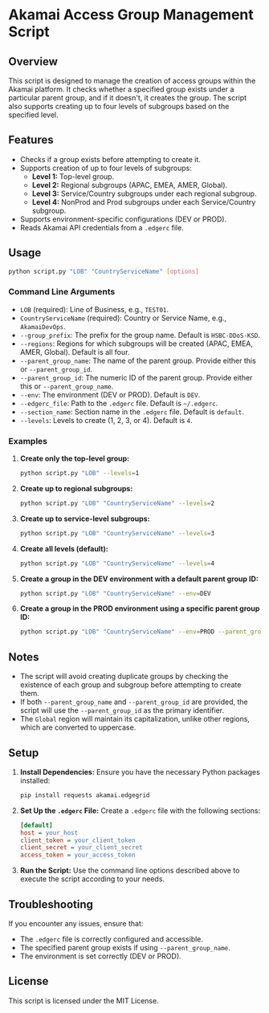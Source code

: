 
# Akamai Access Group Management Script

## Overview
This script is designed to manage the creation of access groups within the Akamai platform. It checks whether a specified group exists under a particular parent group, and if it doesn't, it creates the group. The script also supports creating up to four levels of subgroups based on the specified level.

## Features
- Checks if a group exists before attempting to create it.
- Supports creation of up to four levels of subgroups:
  - **Level 1:** Top-level group.
  - **Level 2:** Regional subgroups (APAC, EMEA, AMER, Global).
  - **Level 3:** Service/Country subgroups under each regional subgroup.
  - **Level 4:** NonProd and Prod subgroups under each Service/Country subgroup.
- Supports environment-specific configurations (DEV or PROD).
- Reads Akamai API credentials from a `.edgerc` file.

## Usage
```bash
python script.py "LOB" "CountryServiceName" [options]
```

### Command Line Arguments
- `LOB` (required): Line of Business, e.g., `TEST01`.
- `CountryServiceName` (required): Country or Service Name, e.g., `AkamaiDevOps`.
- `--group_prefix`: The prefix for the group name. Default is `HSBC-DDoS-KSD`.
- `--regions`: Regions for which subgroups will be created (APAC, EMEA, AMER, Global). Default is all four.
- `--parent_group_name`: The name of the parent group. Provide either this or `--parent_group_id`.
- `--parent_group_id`: The numeric ID of the parent group. Provide either this or `--parent_group_name`.
- `--env`: The environment (DEV or PROD). Default is `DEV`.
- `--edgerc_file`: Path to the `.edgerc` file. Default is `~/.edgerc`.
- `--section_name`: Section name in the `.edgerc` file. Default is `default`.
- `--levels`: Levels to create (1, 2, 3, or 4). Default is `4`.

### Examples
1. **Create only the top-level group:**
   ```bash
   python script.py "LOB" --levels=1
   ```

2. **Create up to regional subgroups:**
   ```bash
   python script.py "LOB" "CountryServiceName" --levels=2
   ```

3. **Create up to service-level subgroups:**
   ```bash
   python script.py "LOB" "CountryServiceName" --levels=3
   ```

4. **Create all levels (default):**
   ```bash
   python script.py "LOB" "CountryServiceName" --levels=4
   ```

5. **Create a group in the DEV environment with a default parent group ID:**
   ```bash
   python script.py "LOB" "CountryServiceName" --env=DEV
   ```

6. **Create a group in the PROD environment using a specific parent group ID:**
   ```bash
   python script.py "LOB" "CountryServiceName" --env=PROD --parent_group_id=1234567
   ```

## Notes
- The script will avoid creating duplicate groups by checking the existence of each group and subgroup before attempting to create them.
- If both `--parent_group_name` and `--parent_group_id` are provided, the script will use the `--parent_group_id` as the primary identifier.
- The `Global` region will maintain its capitalization, unlike other regions, which are converted to uppercase.

## Setup
1. **Install Dependencies:**
   Ensure you have the necessary Python packages installed:
   ```bash
   pip install requests akamai.edgegrid
   ```

2. **Set Up the `.edgerc` File:**
   Create a `.edgerc` file with the following sections:
   ```ini
   [default]
   host = your_host
   client_token = your_client_token
   client_secret = your_client_secret
   access_token = your_access_token
   ```

3. **Run the Script:**
   Use the command line options described above to execute the script according to your needs.

## Troubleshooting
If you encounter any issues, ensure that:
- The `.edgerc` file is correctly configured and accessible.
- The specified parent group exists if using `--parent_group_name`.
- The environment is set correctly (DEV or PROD).

## License
This script is licensed under the MIT License.
